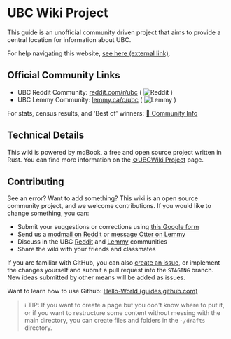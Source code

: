 # UBC Wiki Project

This guide is an unofficial community driven project that aims to provide a central location for information about UBC.

For help navigating this website, [see here (external link)](https://rust-lang.github.io/mdBook/guide/reading.html).

## Official Community Links
* UBC Reddit Community: [reddit.com/r/ubc](https://reddit.com/r/ubc)  ( ![Reddit](https://img.shields.io/reddit/subreddit-subscribers/ubc?style=flat&logo=reddit&logoColor=FFFFFF&label=Users&color=002145) )
* UBC Lemmy Community: [lemmy.ca/c/ubc](https://lemmy.ca/c/ubc) ( ![Lemmy](https://img.shields.io/lemmy/ubc%40lemmy.ca?style=flat&logo=lemmy&logoColor=FFFFFF&label=Users&color=002145) )


For stats, census results, and 'Best of' winners: [🙌 Community Info](./meta/community.md)

## Technical Details

This wiki is powered by mdBook, a free and open source project written in Rust. You can find more information on the [⚙️UBCWiki Project](https://communityubc.github.io/ubcwiki/meta/project.html) page.

## Contributing

See an error? Want to add something? This wiki is an open source community project, and we welcome contributions. If you would like to change something, you can:

- Submit your suggestions or corrections using [this Google form](https://forms.gle/8L7GPodjp2SNRM2w9)
- Send us a [modmail on Reddit](https://www.reddit.com/message/compose?to=%2Fr%2FUBC) or [message Otter on Lemmy](https://lemmy.ca/u/Otter)
- Discuss in the UBC [Reddit](https://reddit.com/r/ubc) and [Lemmy](https://lemmy.ca/c/ubc) communities
- Share the wiki with your friends and classmates

If you are familiar with GitHub, you can also [create an issue](https://github.com/CommunityUBC/ubcwiki/issues), or implement the changes yourself and submit a pull request into the `STAGING` branch. New ideas submitted by other means will be added as issues.

Want to learn how to use Github: [Hello-World (guides.github.com)](https://guides.github.com/activities/hello-world/)

> ℹ️ TIP: If you want to create a page but you don't know where to put it, or if you want to restructure some content without messing with the main directory, you can create files and folders in the `~/drafts` directory.

